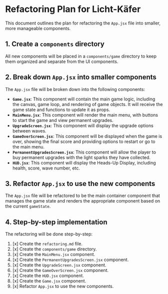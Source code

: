 # Refactoring Plan for Licht-Käfer

This document outlines the plan for refactoring the `App.jsx` file into smaller, more manageable components.

## 1. Create a `components` directory

All new components will be placed in a `components/game` directory to keep them organized and separate from the UI components.

## 2. Break down `App.jsx` into smaller components

The `App.jsx` file will be broken down into the following components:

-   **`Game.jsx`**: This component will contain the main game logic, including the canvas, game loop, and rendering of game objects. It will receive the game state and functions to update it as props.
-   **`MainMenu.jsx`**: This component will render the main menu, with buttons to start the game and view permanent upgrades.
-   **`UpgradeScreen.jsx`**: This component will display the upgrade options between waves.
-   **`GameOverScreen.jsx`**: This component will be displayed when the game is over, showing the final score and providing options to restart or go to the main menu.
-   **`PermanentUpgradesScreen.jsx`**: This component will allow the player to buy permanent upgrades with the light sparks they have collected.
-   **`HUD.jsx`**: This component will display the Heads-Up Display, including health, score, wave number, etc.

## 3. Refactor `App.jsx` to use the new components

The `App.jsx` file will be refactored to be the main container component that manages the game state and renders the appropriate component based on the current `gameState`.

## 4. Step-by-step implementation

The refactoring will be done step-by-step:

1.  [x] Create the `refactoring.md` file.
2.  [x] Create the `components/game` directory.
3.  [x] Create the `MainMenu.jsx` component.
4.  [x] Create the `PermanentUpgradesScreen.jsx` component.
5.  [x] Create the `UpgradeScreen.jsx` component.
6.  [x] Create the `GameOverScreen.jsx` component.
7.  [x] Create the `HUD.jsx` component.
8.  [x] Create the `Game.jsx` component.
9.  [x] Refactor `App.jsx` to use the new components.
